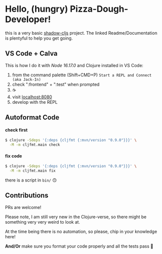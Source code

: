 # Hello, (hungry) Pizza-Dough-Developer!

this is a very basic [shadow-cljs](https://github.com/thheller/shadow-cljs) project. The linked Readme/Documentation is plentyful to help you get going.

## VS Code + Calva

This is how I do it with *Node 16.17.0* and Clojure installed in VS Code:

1. from the command palette (Shift+CMD+P) `Start a REPL and Connect (aka Jack-In)`
2. check ":frontend" + ":test" when prompted
3. ☕️
4. visit [localhost:8080](localhost:8080)
5. develop with the REPL

## Autoformat Code

#### check first

```bash
$ clojure -Sdeps '{:deps {cljfmt {:mvn/version "0.9.0"}}}' \
  -M -m cljfmt.main check
```

#### fix code

```bash
$ clojure -Sdeps '{:deps {cljfmt {:mvn/version "0.9.0"}}}' \
  -M -m cljfmt.main fix
```

there is a script in `bin/` 🙃

## Contributions

PRs are welcome!

Please note, I am still very new in the Clojure-verse, so there might be something very very weird to look at.

At the time being there is no automation, so please, chip in your knowledge here!

**And/Or** make sure you format your code properly and all the tests pass 🚦